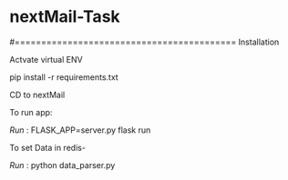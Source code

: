 # nextMail-Task


#==========================================
Installation

Actvate virtual ENV

pip install -r requirements.txt

CD to nextMail

To run app:

*Run* : FLASK_APP=server.py flask run


To set Data in redis-

*Run* : python data_parser.py